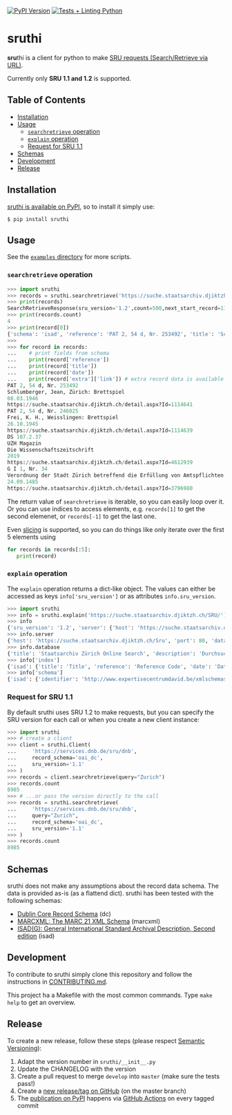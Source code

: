 [![PyPI Version](https://img.shields.io/pypi/v/sruthi)](https://pypi.org/project/sruthi/)
[![Tests + Linting Python](https://github.com/metaodi/sruthi/actions/workflows/lint_python.yml/badge.svg)](https://github.com/metaodi/sruthi/actions/workflows/lint_python.yml)

# sruthi

**sru**thi is a client for python to make [SRU requests (Search/Retrieve via URL)](http://www.loc.gov/standards/sru/).

Currently only **SRU 1.1 and 1.2** is supported.

## Table of Contents

* [Installation](#installation)
* [Usage](#usage)
    * [`searchretrieve` operation](#searchretrieve-operation)
    * [`explain` operation](#explain-operation)
    * [Request for SRU 1.1](#request-for-sru-11)
* [Schemas](#schemas)
* [Development](#development)
* [Release](#release)

## Installation

[sruthi is available on PyPI](https://pypi.org/project/sruthi/), so to install it simply use:

```
$ pip install sruthi
```

## Usage

See the [`examples` directory](https://github.com/metaodi/sruthi/tree/master/examples) for more scripts.

### `searchretrieve` operation

```python
>>> import sruthi
>>> records = sruthi.searchretrieve('https://suche.staatsarchiv.djiktzh.ch/SRU/', query='Brettspiel')
>>> print(records)
SearchRetrieveResponse(sru_version='1.2',count=500,next_start_record=11)
>>> print(records.count)
4
>>> print(record[0])
{'schema': 'isad', 'reference': 'PAT 2, 54 d, Nr. 253492', 'title': 'Schlumberger, Jean, Zürich: Brettspiel', 'date': '08.03.1946', 'descriptionlevel': 'Dossier', 'extent': None, 'creator': None, 'extra': {'score': '0.4', 'link': 'https://suche.staatsarchiv.djiktzh.ch/detail.aspx?Id=1114641', 'beginDateISO': '1946-03-08', 'beginApprox': '0', 'endDateISO': '1946-03-08', 'endApprox': '0', 'hasDigitizedItems': '0'}}
>>>
>>> for record in records:
...    # print fields from schema
...    print(record['reference'])
...    print(record['title'])
...    print(record['date'])
...    print(record['extra']['link']) # extra record data is available at the 'extra' key
PAT 2, 54 d, Nr. 253492
Schlumberger, Jean, Zürich: Brettspiel
08.03.1946
https://suche.staatsarchiv.djiktzh.ch/detail.aspx?Id=1114641
PAT 2, 54 d, Nr. 246025
Frei, K. H., Weisslingen: Brettspiel
26.10.1945
https://suche.staatsarchiv.djiktzh.ch/detail.aspx?Id=1114639
DS 107.2.37
UZH Magazin
Die Wissenschaftszeitschrift
2019
https://suche.staatsarchiv.djiktzh.ch/detail.aspx?Id=4612939
G I 1, Nr. 34
Verordnung der Stadt Zürich betreffend die Erfüllung von Amtspflichten durch die Chorherren des Grossmünsterstifts
24.09.1485
https://suche.staatsarchiv.djiktzh.ch/detail.aspx?Id=3796980
```

The return value of `searchretrieve` is iterable, so you can easily loop over it. Or you can use indices to access elements, e.g. `records[1]` to get the second elemenet, or `records[-1]` to get the last one.

Even [slicing](https://python-reference.readthedocs.io/en/latest/docs/brackets/slicing.html) is supported, so you can do things like only iterate over the first 5 elements using

```python
for records in records[:5]:
   print(record)
```

### `explain` operation

The `explain` operation returns a dict-like object.
The values can either be accessed as keys `info['sru_version']` or as attributes `info.sru_version`.

```python
>>> import sruthi
>>> info = sruthi.explain('https://suche.staatsarchiv.djiktzh.ch/SRU/')
>>> info
{'sru_version': '1.2', 'server': {'host': 'https://suche.staatsarchiv.djiktzh.ch/Sru', 'port': 80, 'database': 'sru'}, 'database': {'title': 'Staatsarchiv Zürich Online Search', 'description': 'Durchsuchen der Bestände des Staatsarchiv Zürichs.', 'contact': 'staatsarchivzh@ji.zh.ch'}, 'index': {'isad': {'title': 'Title', 'reference': 'Reference Code', 'date': 'Date', 'descriptionlevel': 'Level'}}, 'schema': {'isad': {'identifier': 'http://www.expertisecentrumdavid.be/xmlschemas/isad.xsd', 'name': 'isad', 'title': 'ISAD(G)'}}, 'config': {'maximumRecords': 99, 'defaults': {'numberOfRecords': 99}}}
>>> info.server
{'host': 'https://suche.staatsarchiv.djiktzh.ch/Sru', 'port': 80, 'database': 'sru'}
>>> info.database
{'title': 'Staatsarchiv Zürich Online Search', 'description': 'Durchsuchen der Bestände des Staatsarchiv Zürichs.', 'contact': 'staatsarchivzh@ji.zh.ch'}
>>> info['index']
{'isad': {'title': 'Title', 'reference': 'Reference Code', 'date': 'Date', 'descriptionlevel': 'Level'}}
>>> info['schema']
{'isad': {'identifier': 'http://www.expertisecentrumdavid.be/xmlschemas/isad.xsd', 'name': 'isad', 'title': 'ISAD(G)'}}
```

### Request for SRU 1.1

By default sruthi uses SRU 1.2 to make requests, but you can specify the SRU version for each call or when you create a new client instance:

```python
>>> import sruthi
>>> # create a client
>>> client = sruthi.Client(
...     'https://services.dnb.de/sru/dnb',
...     record_schema='oai_dc',
...     sru_version='1.1'
>>> )
>>> records = client.searchretrieve(query="Zurich")
>>> records.count
8985
>>> # ...or pass the version directly to the call
>>> records = sruthi.searchretrieve(
...     'https://services.dnb.de/sru/dnb',
...     query="Zurich",
...     record_schema='oai_dc',
...     sru_version='1.1'
>>> )
>>> records.count
8985
```

## Schemas

sruthi does not make any assumptions about the record data schema.
The data is provided as-is (as a flattend dict).
sruthi has been tested with the following schemas:

* [Dublin Core Record Schema](http://www.loc.gov/standards/sru/recordSchemas/dc-schema.html) (dc)
* [MARCXML: The MARC 21 XML Schema](http://www.loc.gov/standards/marcxml/schema/MARC21slim.xsd) (marcxml)
* [ISAD(G): General International Standard Archival Description, Second edition](http://www.expertisecentrumdavid.be/xmlschemas/isad.xsd) (isad)

## Development

To contribute to sruthi simply clone this repository and follow the instructions in [CONTRIBUTING.md](/CONTRIBUTING.md).

This project ha a Makefile with the most common commands.
Type `make help` to get an overview.

## Release

To create a new release, follow these steps (please respect [Semantic Versioning](http://semver.org/)):

1. Adapt the version number in `sruthi/__init__.py`
1. Update the CHANGELOG with the version
1. Create a pull request to merge `develop` into `master` (make sure the tests pass!)
1. Create a [new release/tag on GitHub](https://github.com/metaodi/sruthi/releases) (on the master branch)
1. The [publication on PyPI](https://pypi.python.org/pypi/sruthi) happens via [GitHub Actions](https://github.com/metaodi/sruthi/actions?query=workflow%3A%22Upload+Python+Package%22) on every tagged commit
